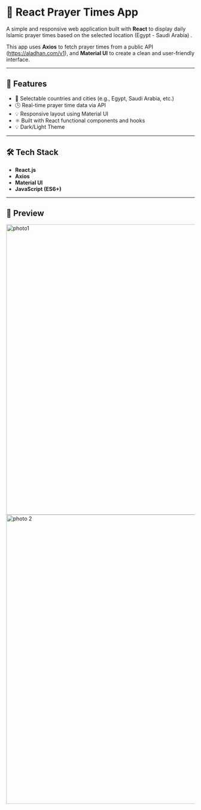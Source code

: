 # 🕌 React Prayer Times App

A simple and responsive web application built with **React** to display daily Islamic prayer times based on the selected location (Egypt - Saudi Arabia) .

This app uses **Axios** to fetch prayer times from a public API (https://aladhan.com/v1), and **Material UI** to create a clean and user-friendly interface.

---

## 🚀 Features

- 📍 Selectable countries and cities (e.g., Egypt, Saudi Arabia, etc.)
- 🕓 Real-time prayer time data via API
- 💡 Responsive layout using Material UI
- ⚛️ Built with React functional components and hooks
- 💡 Dark/Light Theme

---

## 🛠️ Tech Stack

- **React.js**
- **Axios**
- **Material UI**
- **JavaScript (ES6+)**

---

## 📸 Preview
<img width="1600" height="776" alt="photo1" src="https://github.com/user-attachments/assets/fa412382-4816-4e91-9e21-323a22b13773" />

<img width="1597" height="773" alt="photo 2" src="https://github.com/user-attachments/assets/e4cf6897-d8cc-498e-a361-a6eac6a1e1ab" />

